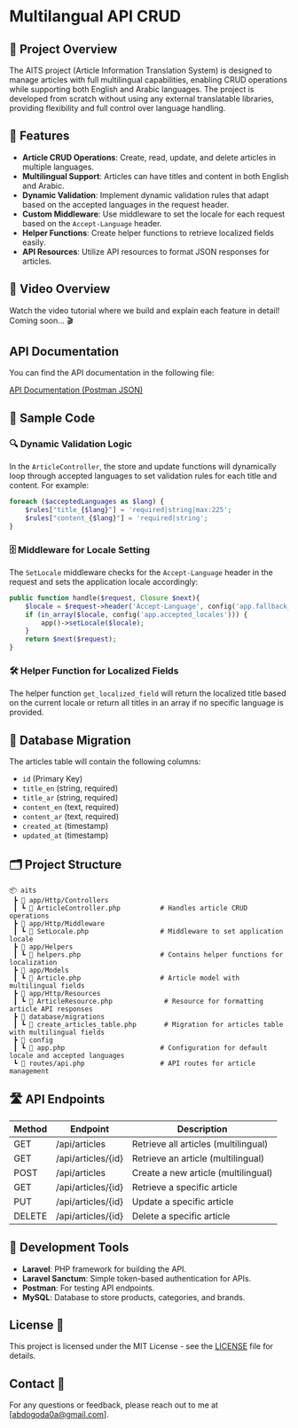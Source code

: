 # Multilangual API CRUD 

## 📜 Project Overview
The AITS project (Article Information Translation System) is designed to manage articles with full multilingual capabilities, enabling CRUD operations while supporting both English and Arabic languages. The project is developed from scratch without using any external translatable libraries, providing flexibility and full control over language handling.

## 🚀 Features
- **Article CRUD Operations**: Create, read, update, and delete articles in multiple languages.
- **Multilingual Support**: Articles can have titles and content in both English and Arabic.
- **Dynamic Validation**: Implement dynamic validation rules that adapt based on the accepted languages in the request header.
- **Custom Middleware**: Use middleware to set the locale for each request based on the `Accept-Language` header.
- **Helper Functions**: Create helper functions to retrieve localized fields easily.
- **API Resources**: Utilize API resources to format JSON responses for articles.

## 🎥 Video Overview
Watch the video tutorial where we build and explain each feature in detail! Coming soon... 🎬

## API Documentation
You can find the API documentation in the following file:

[API Documentation (Postman JSON)](api-documentation.json)

## 📝 Sample Code

### 🔍 Dynamic Validation Logic
In the `ArticleController`, the store and update functions will dynamically loop through accepted languages to set validation rules for each title and content. For example:
```php
foreach ($acceptedLanguages as $lang) {
    $rules["title_{$lang}"] = 'required|string|max:225';
    $rules["content_{$lang}"] = 'required|string';
}
```

### 🗄️ Middleware for Locale Setting
The `SetLocale` middleware checks for the `Accept-Language` header in the request and sets the application locale accordingly:
```php
public function handle($request, Closure $next){
    $locale = $request->header('Accept-Language', config('app.fallback_locale'));
    if (in_array($locale, config('app.accepted_locales'))) {
        app()->setLocale($locale);
    }
    return $next($request);
}
```

### 🛠️ Helper Function for Localized Fields
The helper function `get_localized_field` will return the localized title based on the current locale or return all titles in an array if no specific language is provided.

## 📜 Database Migration
The articles table will contain the following columns:
- `id` (Primary Key)
- `title_en` (string, required)
- `title_ar` (string, required)
- `content_en` (text, required)
- `content_ar` (text, required)
- `created_at` (timestamp)
- `updated_at` (timestamp)

## 🗂️ Project Structure
```
📦 aits
 ┣ 📂 app/Http/Controllers
 ┃ ┗ 📄 ArticleController.php          # Handles article CRUD operations
 ┣ 📂 app/Http/Middleware
 ┃ ┗ 📄 SetLocale.php                  # Middleware to set application locale
 ┣ 📂 app/Helpers
 ┃ ┗ 📄 helpers.php                    # Contains helper functions for localization
 ┣ 📂 app/Models
 ┃ ┗ 📄 Article.php                    # Article model with multilingual fields
 ┣ 📂 app/Http/Resources
 ┃ ┗ 📄 ArticleResource.php             # Resource for formatting article API responses
 ┣ 📂 database/migrations
 ┃ ┗ 📄 create_articles_table.php       # Migration for articles table with multilingual fields
 ┣ 📂 config
 ┃ ┗ 📄 app.php                        # Configuration for default locale and accepted languages
 ┗ 📄 routes/api.php                   # API routes for article management
```

## 🛣️ API Endpoints
| Method | Endpoint                 | Description                               |
|--------|--------------------------|-------------------------------------------|
| GET    | /api/articles            | Retrieve all articles (multilingual)      |
| GET    | /api/articles/{id}       | Retrieve an article (multilingual)        |
| POST   | /api/articles            | Create a new article (multilingual)       |
| GET    | /api/articles/{id}       | Retrieve a specific article               |
| PUT    | /api/articles/{id}       | Update a specific article                 |
| DELETE | /api/articles/{id}       | Delete a specific article                 |

## 🔧 Development Tools

- **Laravel**: PHP framework for building the API.
- **Laravel Sanctum**: Simple token-based authentication for APIs.
- **Postman**: For testing API endpoints.
- **MySQL**: Database to store products, categories, and brands.

## License 📄

This project is licensed under the MIT License - see the [LICENSE](LICENSE) file for details.

## Contact 📧

For any questions or feedback, please reach out to me at [abdogoda0a@gmail.com].
